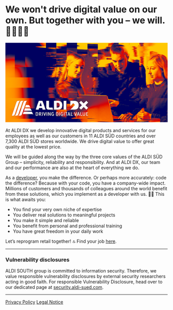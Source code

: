 # We won't drive digital value on our own. But together with you – we will. 👋👩🏻‍💻

<img src="./profile/ALDI_DX_Titelbild-GitHub-Org_1200x628.jpg?raw=true"/>

At ALDI DX we develop innovative digital products and services for our employees as well as our customers in 11 ALDI SÜD countries and over 7,300 ALDI SÜD stores worldwide. We drive digital value to offer great quality at the lowest price.

We will be guided along the way by the three core values of the ALDI SÜD Group – simplicity, reliability and responsibility. And at ALDI DX, our team and our performance are also at the heart of everything we do.

As a [developer](https://it-jobs.aldi-sued.de/en/your-possibilities/developer?utm_source=GitHub&utm_medium=unternehmensprofil&utm_campaign=INT_reprogramretail&utm_term=statisch&utm_content=developer-link), you make the difference. Or perhaps more accurately: code the difference? Because with your code, you have a company-wide impact. Millions of customers and thousands of colleagues around the world benefit from these solutions, which you implement as a developer with us. 💪💡 This is what awaits you: 
- You find your very own niche of expertise 
- You deliver real solutions to meaningful projects 
- You make it simple and reliable 
- You benefit from personal and professional training 
- You have great freedom in your daily work 

Let’s reprogram retail together! 🔝 Find your job [here](https://it-jobs.aldi-sued.de/en?jtab=All+ITJobs&utm_source=GitHub&utm_medium=unternehmensprofil&utm_campaign=INT_reprogramretail&utm_term=statisch&utm_content=jobs-link). 

---

### Vulnerability disclosures

ALDI SOUTH group is committed to information security. Therefore, we value responsible vulnerability disclosures by external security researchers acting in good faith. For responsible Vulnerability Disclosure, head over to our dedicated page at [security.aldi-sued.com](https://security.aldi-sued.com).

---

[Privacy Policy](https://it-jobs.aldi-sued.de/en/privacy-policy)
[Legal Notice](https://it-jobs.aldi-sued.de/en/legal-notice)

